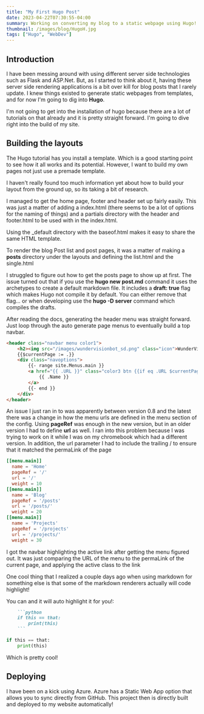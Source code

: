 ```yaml
---
title: "My First Hugo Post"
date: 2023-04-22T07:30:55-04:00
summary: Working on converting my blog to a static webpage using Hugo!
thumbnail: /images/blog/HugoH.jpg
tags: ["Hugo", "WebDev"]
---
```


## Introduction
I have been messing around with using different server side technologies such as Flask and ASP.Net. But, as I started to think about it, having these server side rendering applications is a bit over kill for blog posts that I rarely update. I knew things existed to generate static webpages from templates, and for now I'm going to dig into **Hugo**.

I'm not going to get into the installation of hugo because there are a lot of tutorials on that already and it is pretty straight forward. I'm going to dive right into the build of my site.

## Building the layouts
The Hugo tutorial has you install a template. Which is a good starting point to see how it all works and its potential. However, I want to build my own pages not just use a premade template.

I haven't really found too much information yet about how to build your layout from the ground up, so its taking a bit of research.

I managed to get the home page, footer and header set up fairly easily. This was just a matter of adding a index.html (there seems to be a lot of options for the naming of things) and a partials directory with the header and footer.html to be used with in the index.html.

Using the _default directory with the baseof.html makes it easy to share the same HTML template.

To render the blog Post list and post pages, it was a matter of making a **posts** directory under the layouts and defining the list.html and the single.html

I struggled to figure out how to get the posts page to show up at first. The issue turned out that if you use the **hugo new post.md** command it uses the archetypes to create a default markdown file. It includes a **draft: true** flag which makes Hugo not compile it by default. You can either remove that flag... or when developing use the **hugo -D server** command which compiles the drafts.


After reading the docs, generating the header menu was straight forward. Just loop through the auto generate page menus to eventually build a top navbar.
```html
<header class="navbar menu color1">
    <h2><img src="/images/wundervisionbot_sd.png" class="icon">WunderVision</h2>
    {{$currentPage := .}}
    <div class="navoptions">
        {{- range site.Menus.main }}
        <a href="{{ .URL }}" class="color3 btn {{if eq .URL $currentPage.RelPermalink}}active {{ end }}">
            {{ .Name }}
        </a>
        {{- end }}
    </div>
</header>
```

An issue I just ran in to was apparently between version 0.8 and the latest there was a change in how the menu urls are defined in the menu section of the config. Using **pageRef** was enough in the new version, but in an older version I had to define **url** as well. I ran into this problem because I was trying to work on it while I was on my chromebook which had a different version. In addition, the url parameter I had to include the trailing / to ensure that it matched the permaLink of the page

```toml
[[menu.main]]
  name = 'Home'
  pageRef = '/'
  url = '/'
  weight = 10
[[menu.main]]
  name = 'Blog'
  pageRef = '/posts'
  url = '/posts/'
  weight = 20
[[menu.main]]
  name = 'Projects'
  pageRef = '/projects'
  url = '/projects/'
  weight = 30
```

I got the navbar highlighting the active link after getting the menu figured out. It was just comparing the URL of the menu to the permaLink of the current page, and applying the active class to the link

One cool thing that I realized a couple days ago when using markdown for something else is that some of the markdown renderers actually will code highlight!

You can and it will auto highlight it for you!:
```markdown
    ```python
    if this == that:
        print(this)
    ```
```
```python
if this == that:
    print(this)
```
Which is pretty cool!

## Deploying
I have been on a kick using Azure. Azure has a Static Web App option that allows you to sync directly from GitHub. This project then is directly built and deployed to my website automatically!
